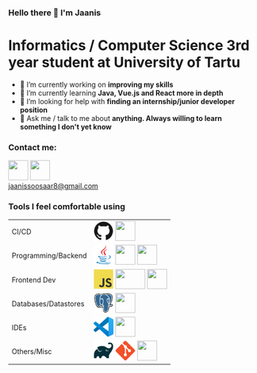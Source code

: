 ### Hello there 👋 I'm Jaanis

# Informatics / Computer Science 3rd year student at University of Tartu

- 🔭 I’m currently working on __improving my skills__
- 🌱 I’m currently learning __Java, Vue.js and React more in depth__
- 🤔 I’m looking for help with __finding an internship/junior developer position__
- 💬 Ask me / talk to me about __anything. Always willing to learn something I don't yet know__


### Contact me:

<a href="https://www.linkedin.com/in/jaanissoosaar/"><img src="https://www.vectorlogo.zone/logos/linkedin/linkedin-icon.svg" width="40" height="40"/></a>
<a href="https://mail.google.com/"><img src="https://cdn.iconscout.com/icon/free/png-256/free-gmail-2981844-2476484.png?f=webp" width="40" height="40"/></a> <br>
jaanissoosaar8@gmail.com

### Tools I feel comfortable using

<table>
    <tr>
        <td>CI/CD</td>
        <td>
            <a href="https://en.wikipedia.org/wiki/GitHub" target="blank" alt="GitHub"><img src="https://github.com/devicons/devicon/blob/v2.13.0/icons/github/github-original.svg" width="40" height="40"/></a>
            <a href="https://en.wikipedia.org/wiki/Bitbucket" target="blank" alt="BitBucket"><img src="https://cdn4.iconfinder.com/data/icons/logos-and-brands/512/44_Bitbucket_logo_logos-512.png" width="40" height="40"/></a>
        </td>
    </tr>
<!--    <tr>
        <td>SysOps</td>
        <td>
            <a href=""><img src="https://github.com/devicons/devicon/blob/v2.13.0/icons/docker/docker-original.svg" width="40" height="40"/></a>
            <a href=""><img src="https://github.com/devicons/devicon/blob/v2.13.0/icons/kubernetes/kubernetes-plain.svg" width="40" height="40"/></a>
            <a href=""><img src="https://github.com/devicons/devicon/blob/v2.13.0/icons/linux/linux-original.svg" width="40" height="40"/></a>
            <a href=""><img src="https://github.com/devicons/devicon/blob/v2.13.0/icons/unix/unix-original.svg" width="40" height="40"/></a>
            <a href=""><img src="https://github.com/devicons/devicon/blob/v2.13.0/icons/ubuntu/ubuntu-plain.svg" width="40" height="40"/></a>
            <a href=""><img src="https://github.com/devicons/devicon/blob/v2.13.0/icons/bash/bash-original.svg" width="40" height="40"/></a>
        </td>
    </tr> -->
    <tr>
        <td>Programming/Backend</td>
        <td>
            <a href="https://en.wikipedia.org/wiki/Java_(programming_language)" target="blank" alt="Java"><img src="https://github.com/devicons/devicon/blob/v2.13.0/icons/java/java-original.svg" width="40" height="40"/></a>
            <a href="https://en.wikipedia.org/wiki/Python_(programming_language)" target="blank" alt="Python"><img src="https://upload.wikimedia.org/wikipedia/commons/thumb/c/c3/Python-logo-notext.svg/1869px-Python-logo-notext.svg.png" width="40" height="40"/></a>
            <a href="https://en.wikipedia.org/wiki/C%2B%2B" target="blank" alt="C++"><img src="https://raw.githubusercontent.com/isocpp/logos/master/cpp_logo.png" width="40" height="40"/></a>
        </td>
    </tr>
    <tr>
        <td>Frontend Dev</td>
        <td>
            <a href="https://en.wikipedia.org/wiki/JavaScript" target="blank" alt="JavaScript"><img src="https://github.com/devicons/devicon/blob/v2.13.0/icons/javascript/javascript-original.svg" width="40" height="40"/></a>
            <a href="https://en.wikipedia.org/wiki/Node.js" target="blank" alt="NodeJS"><img src="https://upload.wikimedia.org/wikipedia/commons/thumb/d/d9/Node.js_logo.svg/1024px-Node.js_logo.svg.png" width="60" height="40"/></a>
            <a href="https://en.wikipedia.org/wiki/Vue.js" target="blank" alt="VueJS"><img src="https://upload.wikimedia.org/wikipedia/commons/thumb/9/95/Vue.js_Logo_2.svg/1184px-Vue.js_Logo_2.svg.png" width="40" height="40"/></a>
        </td>
    </tr>
    <tr>
        <td>Databases/Datastores</td>
        <td>
            <a href="https://en.wikipedia.org/wiki/PostgreSQL" target="blank" alt="PostgreSQL"><img src="https://github.com/devicons/devicon/blob/v2.13.0/icons/postgresql/postgresql-original.svg" width="40" height="40"/></a>
            <a href="https://en.wikipedia.org/wiki/HSQLDB" target="blank" alt="HSQLDB"><img src="https://img.stackshare.io/service/6958/yQ4763oZ_400x400.jpg" width="40" height="40"/> </a>
        </td>
    </tr>
    <tr>
        <td>IDEs</td>
        <td>
            <a href="https://en.wikipedia.org/wiki/Visual_Studio_Code" target="_blank" alt="VSCode"><img src="https://github.com/devicons/devicon/blob/v2.13.0/icons/vscode/vscode-original.svg" width="40" height="40"/></a>
            <a href="https://en.wikipedia.org/wiki/IntelliJ_IDEA" target="_blank" alt="IntelliJ"><img src="https://upload.wikimedia.org/wikipedia/commons/thumb/9/9c/IntelliJ_IDEA_Icon.svg/2048px-IntelliJ_IDEA_Icon.svg.png" width="40" height="40"/></a>
        </td>
    </tr>
    <tr>
        <td>Others/Misc</td>
        <td>
            <a href="https://en.wikipedia.org/wiki/Gradle" target="blank" alt="Gradle"><img src="https://github.com/devicons/devicon/blob/v2.13.0/icons/gradle/gradle-plain.svg" width="40" height="40"/></a>
            <a href="https://en.wikipedia.org/wiki/Git" target="blank" alt="Git"><img src="https://github.com/devicons/devicon/blob/v2.13.0/icons/git/git-original.svg" width="40" height="40"/></a>
            <a href="https://en.wikipedia.org/wiki/Jira_(software)" target="blank" alt="JIRA"><img src="https://cdn4.iconfinder.com/data/icons/logos-and-brands/512/44_Bitbucket_logo_logos-512.png" width="40" height="40"/></a>
<!--        
            <a href="" target="_blank" alt="" ><img src="https://www.vectorlogo.zone/logos/getpostman/getpostman-icon.svg" width="40" height="40"/></a>
        -->
        </td>
    </tr>
</table>
